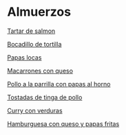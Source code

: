 # Almuerzos

[Tartar de salmon](./tartar_salmon.md)

[Bocadillo de tortilla]()

[Papas locas]()

[Macarrones con queso]()

[Pollo a la parrilla con papas al horno]()

[Tostadas de tinga de pollo]()

[Curry con verduras]()

[Hamburguesa con queso y papas fritas]()

